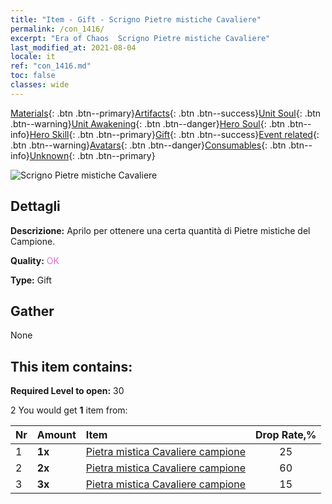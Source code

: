 ```yaml
---
title: "Item - Gift - Scrigno Pietre mistiche Cavaliere"
permalink: /con_1416/
excerpt: "Era of Chaos  Scrigno Pietre mistiche Cavaliere"
last_modified_at: 2021-08-04
locale: it
ref: "con_1416.md"
toc: false
classes: wide
---
```

 [Materials](/ItemsIT/){: .btn .btn--primary}[Artifacts](/ItemsIT/Artifacts/){: .btn .btn--success}[Unit Soul](/ItemsIT/UnitSoul/){: .btn .btn--warning}[Unit Awakening](/ItemsIT/UnitAwakening/){: .btn .btn--danger}[Hero Soul](/ItemsIT/HeroSoul/){: .btn .btn--info}[Hero Skill](/ItemsIT/HeroSkill/){: .btn .btn--primary}[Gift](/ItemsIT/Gift/){: .btn .btn--success}[Event related](/ItemsIT/Events/){: .btn .btn--warning}[Avatars](/ItemsIT/Avatars/){: .btn .btn--danger}[Consumables](/ItemsIT/Consumables/){: .btn .btn--info}[Unknown](/ItemsIT/Unknown/){: .btn .btn--primary}

 ![Scrigno Pietre mistiche Cavaliere](/images/t/i_907028.png)

## Dettagli
 **Descrizione:** Aprilo per ottenere una certa quantità di Pietre mistiche del Campione.

 **Quality:** <span style="color: #DA70D6">OK</span>

 **Type:** Gift

## Gather

  None

## This item contains:

 **Required Level to open:** 30

 2 You would get **1** item  from:

  | Nr | Amount |     Item    | Drop Rate,% |
  |:---|:-------|:------------|:---------:|
  | 1 |  **1x** | [Pietra mistica Cavaliere campione](/ItemsIT/unt_287/) | 25 | 
  | 2 |  **2x** | [Pietra mistica Cavaliere campione](/ItemsIT/unt_287/) | 60 | 
  | 3 |  **3x** | [Pietra mistica Cavaliere campione](/ItemsIT/unt_287/) | 15 | 
